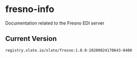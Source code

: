 # fresno-info
Documentation related to the Fresno EDI server

## Current Version
```
registry.xlate.io/xlate/fresno:1.0.0-20200824170643-0400
```
